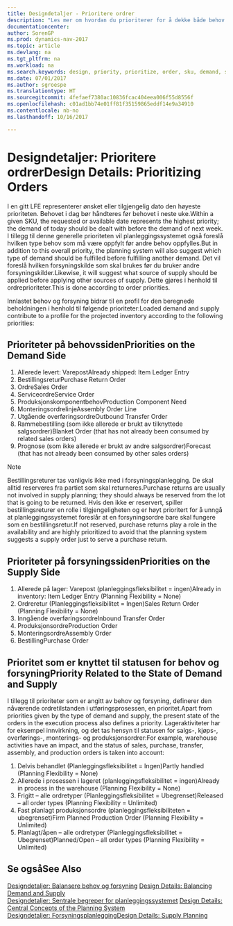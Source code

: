 ```yaml
---
title: Designdetaljer - Prioritere ordrer
description: "Les mer om hvordan du prioriterer for å dekke både behov og forsyningskrav."
documentationcenter: 
author: SorenGP
ms.prod: dynamics-nav-2017
ms.topic: article
ms.devlang: na
ms.tgt_pltfrm: na
ms.workload: na
ms.search.keywords: design, priority, prioritize, order, sku, demand, supply
ms.date: 07/01/2017
ms.author: sgroespe
ms.translationtype: HT
ms.sourcegitcommit: 4fefaef7380ac10836fcac404eea006f55d8556f
ms.openlocfilehash: c01ad1bb74e01ff81f35159865eddf14e9a34910
ms.contentlocale: nb-no
ms.lasthandoff: 10/16/2017

---
```

# <a name="design-details-prioritizing-orders"></a><span data-ttu-id="df04a-103">Designdetaljer: Prioritere ordrer</span><span class="sxs-lookup"><span data-stu-id="df04a-103">Design Details: Prioritizing Orders</span></span>
<span data-ttu-id="df04a-104">I en gitt LFE representerer ønsket eller tilgjengelig dato den høyeste prioriteten. Behovet i dag bør håndteres før behovet i neste uke.</span><span class="sxs-lookup"><span data-stu-id="df04a-104">Within a given SKU, the requested or available date represents the highest priority; the demand of today should be dealt with before the demand of next week.</span></span> <span data-ttu-id="df04a-105">I tillegg til denne generelle prioriteten vil planleggingssystemet også foreslå hvilken type behov som må være oppfylt før andre behov oppfylles.</span><span class="sxs-lookup"><span data-stu-id="df04a-105">But in addition to this overall priority, the planning system will also suggest which type of demand should be fulfilled before fulfilling another demand.</span></span> <span data-ttu-id="df04a-106">Det vil foreslå hvilken forsyningskilde som skal brukes før du bruker andre forsyningskilder.</span><span class="sxs-lookup"><span data-stu-id="df04a-106">Likewise, it will suggest what source of supply should be applied before applying other sources of supply.</span></span> <span data-ttu-id="df04a-107">Dette gjøres i henhold til ordreprioriteter.</span><span class="sxs-lookup"><span data-stu-id="df04a-107">This is done according to order priorities.</span></span>  
  
<span data-ttu-id="df04a-108">Innlastet behov og forsyning bidrar til en profil for den beregnede beholdningen i henhold til følgende prioriteter:</span><span class="sxs-lookup"><span data-stu-id="df04a-108">Loaded demand and supply contribute to a profile for the projected inventory according to the following priorities:</span></span>  
  
## <a name="priorities-on-the-demand-side"></a><span data-ttu-id="df04a-109">Prioriteter på behovssiden</span><span class="sxs-lookup"><span data-stu-id="df04a-109">Priorities on the Demand Side</span></span>  
1. <span data-ttu-id="df04a-110">Allerede levert: Varepost</span><span class="sxs-lookup"><span data-stu-id="df04a-110">Already shipped: Item Ledger Entry</span></span>  
2. <span data-ttu-id="df04a-111">Bestillingsretur</span><span class="sxs-lookup"><span data-stu-id="df04a-111">Purchase Return Order</span></span>  
3. <span data-ttu-id="df04a-112">Ordre</span><span class="sxs-lookup"><span data-stu-id="df04a-112">Sales Order</span></span>  
4. <span data-ttu-id="df04a-113">Serviceordre</span><span class="sxs-lookup"><span data-stu-id="df04a-113">Service Order</span></span>  
5. <span data-ttu-id="df04a-114">Produksjonskomponentbehov</span><span class="sxs-lookup"><span data-stu-id="df04a-114">Production Component Need</span></span>  
6. <span data-ttu-id="df04a-115">Monteringsordrelinje</span><span class="sxs-lookup"><span data-stu-id="df04a-115">Assembly Order Line</span></span>  
7. <span data-ttu-id="df04a-116">Utgående overføringsordre</span><span class="sxs-lookup"><span data-stu-id="df04a-116">Outbound Transfer Order</span></span>  
8. <span data-ttu-id="df04a-117">Rammebestilling (som ikke allerede er brukt av tilknyttede salgsordrer)</span><span class="sxs-lookup"><span data-stu-id="df04a-117">Blanket Order (that has not already been consumed by related sales orders)</span></span>  
9. <span data-ttu-id="df04a-118">Prognose (som ikke allerede er brukt av andre salgsordrer)</span><span class="sxs-lookup"><span data-stu-id="df04a-118">Forecast (that has not already been consumed by other sales orders)</span></span>  
  
> [!NOTE]  
>  <span data-ttu-id="df04a-119">Bestillingsreturer tas vanligvis ikke med i forsyningsplanlegging. De skal alltid reserveres fra partiet som skal returneres.</span><span class="sxs-lookup"><span data-stu-id="df04a-119">Purchase returns are usually not involved in supply planning; they should always be reserved from the lot that is going to be returned.</span></span> <span data-ttu-id="df04a-120">Hvis den ikke er reservert, spiller bestillingsreturer en rolle i tilgjengeligheten og er høyt prioritert for å unngå at planleggingssystemet foreslår at en forsyningsordre bare skal fungere som en bestillingsretur.</span><span class="sxs-lookup"><span data-stu-id="df04a-120">If not reserved, purchase returns play a role in the availability and are highly prioritized to avoid that the planning system suggests a supply order just to serve a purchase return.</span></span>  
  
## <a name="priorities-on-the-supply-side"></a><span data-ttu-id="df04a-121">Prioriteter på forsyningssiden</span><span class="sxs-lookup"><span data-stu-id="df04a-121">Priorities on the Supply Side</span></span>  
1. <span data-ttu-id="df04a-122">Allerede på lager: Varepost (planleggingsfleksibilitet = ingen)</span><span class="sxs-lookup"><span data-stu-id="df04a-122">Already in inventory: Item Ledger Entry (Planning Flexibility = None)</span></span>  
2. <span data-ttu-id="df04a-123">Ordreretur (Planleggingsfleksibilitet = Ingen)</span><span class="sxs-lookup"><span data-stu-id="df04a-123">Sales Return Order (Planning Flexibility = None)</span></span>  
3. <span data-ttu-id="df04a-124">Inngående overføringsordre</span><span class="sxs-lookup"><span data-stu-id="df04a-124">Inbound Transfer Order</span></span>  
4. <span data-ttu-id="df04a-125">Produksjonsordre</span><span class="sxs-lookup"><span data-stu-id="df04a-125">Production Order</span></span>  
5. <span data-ttu-id="df04a-126">Monteringsordre</span><span class="sxs-lookup"><span data-stu-id="df04a-126">Assembly Order</span></span>  
6. <span data-ttu-id="df04a-127">Bestilling</span><span class="sxs-lookup"><span data-stu-id="df04a-127">Purchase Order</span></span>  
  
## <a name="priority-related-to-the-state-of-demand-and-supply"></a><span data-ttu-id="df04a-128">Prioritet som er knyttet til statusen for behov og forsyning</span><span class="sxs-lookup"><span data-stu-id="df04a-128">Priority Related to the State of Demand and Supply</span></span>  
<span data-ttu-id="df04a-129">I tillegg til prioriteter som er angitt av behov og forsyning, definerer den nåværende ordretilstanden i utføringsprosessen, en prioritet.</span><span class="sxs-lookup"><span data-stu-id="df04a-129">Apart from priorities given by the type of demand and supply, the present state of the orders in the execution process also defines a priority.</span></span> <span data-ttu-id="df04a-130">Lageraktiviteter har for eksempel innvirkning, og det tas hensyn til statusen for salgs-, kjøps-, overførings-, monterings- og produksjonsordrer:</span><span class="sxs-lookup"><span data-stu-id="df04a-130">For example, warehouse activities have an impact, and the status of sales, purchase, transfer, assembly, and production orders is taken into account:</span></span>  
  
1. <span data-ttu-id="df04a-131">Delvis behandlet (Planleggingsfleksibilitet = Ingen)</span><span class="sxs-lookup"><span data-stu-id="df04a-131">Partly handled (Planning Flexibility = None)</span></span>  
2. <span data-ttu-id="df04a-132">Allerede i prosessen i lageret (planleggingsfleksibilitet = ingen)</span><span class="sxs-lookup"><span data-stu-id="df04a-132">Already in process in the warehouse (Planning Flexibility = None)</span></span>  
3. <span data-ttu-id="df04a-133">Frigitt – alle ordretyper (Planleggingsfleksibilitet = Ubegrenset)</span><span class="sxs-lookup"><span data-stu-id="df04a-133">Released – all order types (Planning Flexibility = Unlimited)</span></span>  
4. <span data-ttu-id="df04a-134">Fast planlagt produksjonsordre (planleggingsfleksibiliteten = ubegrenset)</span><span class="sxs-lookup"><span data-stu-id="df04a-134">Firm Planned Production Order (Planning Flexibility = Unlimited)</span></span>  
5. <span data-ttu-id="df04a-135">Planlagt/åpen – alle ordretyper (Planleggingsfleksibilitet = Ubegrenset)</span><span class="sxs-lookup"><span data-stu-id="df04a-135">Planned/Open – all order types (Planning Flexibility = Unlimited)</span></span>  
  
## <a name="see-also"></a><span data-ttu-id="df04a-136">Se også</span><span class="sxs-lookup"><span data-stu-id="df04a-136">See Also</span></span>  
<span data-ttu-id="df04a-137">[Designdetaljer: Balansere behov og forsyning](design-details-balancing-demand-and-supply.md) </span><span class="sxs-lookup"><span data-stu-id="df04a-137">[Design Details: Balancing Demand and Supply](design-details-balancing-demand-and-supply.md) </span></span>  
<span data-ttu-id="df04a-138">[Designdetaljer: Sentrale begreper for planleggingssystemet](design-details-central-concepts-of-the-planning-system.md) </span><span class="sxs-lookup"><span data-stu-id="df04a-138">[Design Details: Central Concepts of the Planning System](design-details-central-concepts-of-the-planning-system.md) </span></span>  
[<span data-ttu-id="df04a-139">Designdetaljer: Forsyningsplanlegging</span><span class="sxs-lookup"><span data-stu-id="df04a-139">Design Details: Supply Planning</span></span>](design-details-supply-planning.md)
